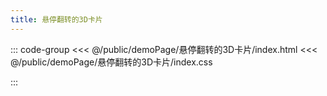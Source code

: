 ```yaml
---
title: 悬停翻转的3D卡片
---
```


::: code-group
<<< @/public/demoPage/悬停翻转的3D卡片/index.html
<<< @/public/demoPage/悬停翻转的3D卡片/index.css

:::